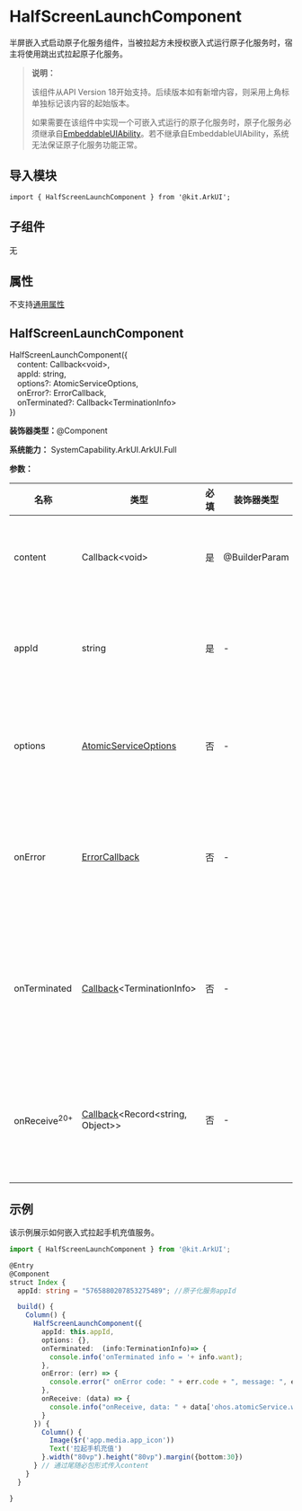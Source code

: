 # HalfScreenLaunchComponent

<!--Kit: ArkUI-->
<!--Subsystem: ArkUI-->
<!--Owner: @qq_36417014-->
<!--Designer: @autojuan-->
<!--Tester: @tinygreyy-->
<!--Adviser: @zengyawen-->

半屏嵌入式启动原子化服务组件，当被拉起方未授权嵌入式运行原子化服务时，宿主将使用跳出式拉起原子化服务。

> **说明：**
>
> 该组件从API Version 18开始支持。后续版本如有新增内容，则采用上角标单独标记该内容的起始版本。
>
> 如果需要在该组件中实现一个可嵌入式运行的原子化服务时，原子化服务必须继承自[EmbeddableUIAbility](../../apis-ability-kit/js-apis-app-ability-embeddableUIAbility.md)。若不继承自EmbeddableUIAbility，系统无法保证原子化服务功能正常。

## 导入模块

```
import { HalfScreenLaunchComponent } from '@kit.ArkUI';
```

## 子组件

无

## 属性
不支持[通用属性](ts-component-general-attributes.md)

## HalfScreenLaunchComponent

HalfScreenLaunchComponent({  
&emsp;content: Callback\<void>,  
&emsp;appId: string,  
&emsp;options?: AtomicServiceOptions,  
&emsp;onError?: ErrorCallback,  
&emsp;onTerminated?: Callback&lt;TerminationInfo&gt;   
  })

**装饰器类型：**\@Component

**系统能力：** SystemCapability.ArkUI.ArkUI.Full

**参数：**

| 名称 | 类型 | 必填 | 装饰器类型 | 说明 |
| -------- | -------- | -------- | -------- | -------- |
| content | Callback\<void> | 是 | \@BuilderParam | 组件显示内容。<br/>**原子化服务API：** 从API version 18开始，该接口支持在原子化服务中使用。 |
| appId | string | 是 | - | 原子化服务appId。<br/>**原子化服务API：** 从API version 18开始，该接口支持在原子化服务中使用。 |
| options | [AtomicServiceOptions](../../apis-ability-kit/js-apis-app-ability-atomicServiceOptions.md) | 否 | - | 拉起原子化服务参数，默认为空。<br/>**原子化服务API：** 从API version 18开始，该接口支持在原子化服务中使用。|
| onError |[ErrorCallback](../../apis-basic-services-kit/js-apis-base.md#errorcallback) | 否 | - | 被拉起的原子化服务扩展在运行过程中发生异常时触发本回调。<br/>**原子化服务API：** 从API version 18开始，该接口支持在原子化服务中使用。|
| onTerminated | [Callback](../../apis-basic-services-kit/js-apis-base.md#callback)\<TerminationInfo> | 否 | - |  回调函数，入参用于接收原子化服务的返回结果，类型为TerminationInfo。<br/>**原子化服务API：** 从API version 18开始，该接口支持在原子化服务中使用。|
| onReceive<sup>20+<sup> | [Callback](../../apis-basic-services-kit/js-apis-base.md#callback)\<Record<string, Object>> | 否 | - | 被拉起的嵌入式运行原子化服务通过[Window](../../../windowmanager/application-window-stage.md)调用API时，触发本回调。<br/>**原子化服务API：** 从API version 20开始，该接口支持在原子化服务中使用。|

## 示例

该示例展示如何嵌入式拉起手机充值服务。

```ts
import { HalfScreenLaunchComponent } from '@kit.ArkUI';

@Entry
@Component
struct Index {
  appId: string = "5765880207853275489"; //原子化服务appId

  build() {
    Column() {
      HalfScreenLaunchComponent({
        appId: this.appId,
        options: {},
        onTerminated:  (info:TerminationInfo)=> {
          console.info('onTerminated info = '+ info.want);
        },
        onError: (err) => {
          console.error(" onError code: " + err.code + ", message: ", err.message);
        },
        onReceive: (data) => {
          console.info("onReceive, data: " + data['ohos.atomicService.window']);
        }
      }) {
        Column() {
          Image($r('app.media.app_icon'))
          Text('拉起手机充值')
        }.width("80vp").height("80vp").margin({bottom:30})
      } // 通过尾随必包形式传入content
    }
  }

}
```
